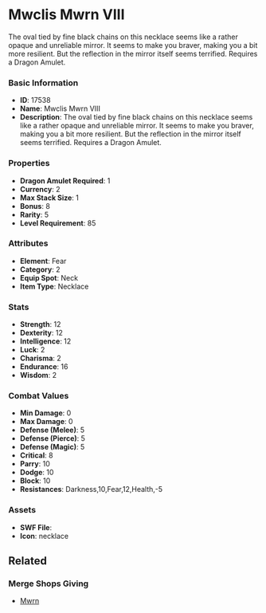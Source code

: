 # Mwclis Mwrn VIII

The oval tied by fine black chains on this necklace seems like a rather opaque and unreliable mirror. It seems to make you braver, making you a bit more resilient. But the reflection in the mirror itself seems terrified. Requires a Dragon Amulet.

### Basic Information

- **ID**: 17538
- **Name**: Mwclis Mwrn VIII
- **Description**: The oval tied by fine black chains on this necklace seems like a rather opaque and unreliable mirror. It seems to make you braver, making you a bit more resilient. But the reflection in the mirror itself seems terrified. Requires a Dragon Amulet.

### Properties

- **Dragon Amulet Required**: 1
- **Currency**: 2
- **Max Stack Size**: 1
- **Bonus**: 8
- **Rarity**: 5
- **Level Requirement**: 85

### Attributes

- **Element**: Fear
- **Category**: 2
- **Equip Spot**: Neck
- **Item Type**: Necklace

### Stats

- **Strength**: 12
- **Dexterity**: 12
- **Intelligence**: 12
- **Luck**: 2
- **Charisma**: 2
- **Endurance**: 16
- **Wisdom**: 2

### Combat Values

- **Min Damage**: 0
- **Max Damage**: 0
- **Defense (Melee)**: 5
- **Defense (Pierce)**: 5
- **Defense (Magic)**: 5
- **Critical**: 8
- **Parry**: 10
- **Dodge**: 10
- **Block**: 10
- **Resistances**: Darkness,10,Fear,12,Health,-5

### Assets

- **SWF File**: 
- **Icon**: necklace

## Related

### Merge Shops Giving

- [Mwrn](../merge-shops/278-mwrn.md)

